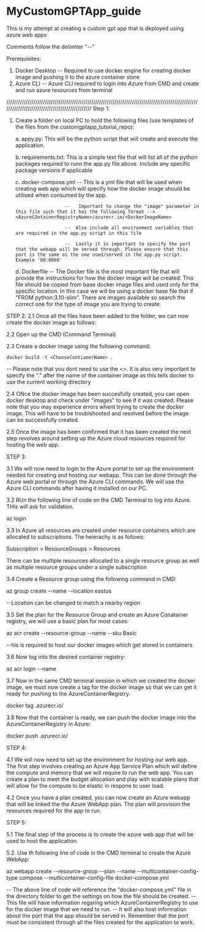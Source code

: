 # MyCustomGPTApp_guide
This is my attempt at creating a custom gpt app that is deployed using azure web apps 

Comments follow the delimiter "--"

Prerequisites: 
1. Docker Desktop --  Required to use docker engine for creating docker image and pushing it to the azure container store
2. Azure CLI      --  Azure CLI required to login into Azure from CMD and create and run azure resources from terminal

///////////////////////////////////////////////////////////////////////////////////////////////////////////////////////////////////////////////
Step 1:
1. Create a folder on local PC to hold the following files (use templates of the files from the customgptapp_tutorial_repo):
   
   a. appy.py:
                              This will be the python script that will create and execute the application.
   
   b. requirements.txt:      This is a simple text file that will list all of the python packages required to runn the app.py file above. Include any specific package versions if applicable
   
   c. docker-compose.yml --  This is a yml file that will be used when creating web app which will specify how the docker image should be utilised when consumed by the app.
   
                         --   Important to change the "image" parameter in this file such that it has the following format --> <AzureCOntainerRegistryName>/azurecr.io/<DockerImageName>
   
                         --  Also include all environment variables that are required in the app.py script in this file
   
                         --  Lastly it is important to specify the port that the webapp will be served through. Please ensure that this port is the same as the one used/served in the app.py script. Example '80:8060'
   
   d. Dockerfile         --  The Docker file is the most important file that will provide the instructions for how the docker image will be created. This file should be copied from base docker image files and used only for the specific location. In this case we will be using a docker base file that if "FROM python:3.10-slim".  There are images available so search the correct one for the type of image you are trying to create.

STEP 2:
2.1 Once all the files have been added to the folder, we can now create the docker image as follows:

2.2 Open up the CMD (Command Terminal)

2.3 Create a docker image using the following command:

    docker build -t <ChooseContianerName> .      
    
-- Please note that you dont need to use the <>. It is also very important to specify the "." after the name of the container image as this tells docker to use the current working directory

2.4 ONce the docker image has been succesfully created, you can open docker desktop and check under "images" to see if it was created. Please note that you may experience errors whent trying to create the docker image. This will have to be troublshooted and resolved before the image can be successfully created. 

2.5 Once the image has been confirmed that it has been created the next step revolves around setting up the Azure cloud resources required for hosting the web app. 

STEP 3:

3.1 We will now need to login to the Azure portal to set up the environment needed for creating and hosting our webapp. This can be done through the Azure web portal or through the Azure CLI commands. We will use the Azure CLI commands after having it installed on our PC.

3.2 RUn the following line of code on the CMD Terminal to log into Azure. THis will ask for validation.

   az login

3.3 In Azure all resources are created under resource containers which are allocated to subscriptions. The heierachy is as follows:

   Subscription > ResourceGroups > Resources

   There can be multiple resources allocated to a single resource group as well as multiple resource groups under a single subscription

3.4 Create a Resource group using the following command in CMD:

   az group create --name <ChooseResourceGroupName> --location eastus

   --Location can be changed to match a nearby region

3.5 Set the plan for the Resource Group and create an Azure Conatainer registry, we will use a basic plan for most cases:

   az acr create --resource-group <ChooseResourceGroupName> --name <ChooseAzureContainerRegistryName> --sku Basic

   --his is required to host our docker images which get stored in containers
   
3.6 Now log into the desired container registry:

   az acr login --name <ChooseAzureContainerRegistryName>

3.7 Now in the same CMD terminal session in which we created the docker image, we must now create a tag for the docker image so that we can get it ready for pushing to the AzureContainerRegistry.

   docker tag <ChooseContianerName>  <ChooseAzureContainerRegistryName>.azurecr.io/<ChooseContianerName>

3.8 Now that the container is ready, we can push the docker image into the AzureContainerRegistry in Azure:

   docker push <ChooseAzureContainerRegistryName>.azurecr.io/<ChooseContianerName>

STEP 4: 

4.1 We will now need to set up the environment for hosting our web app. The first step involves creating an Azure App Service Plan which will define the compute and memory that we will require to run the web app. You can create a plan to meet the budget allocation and play with scalable plans that will allow for the compute to be elastic in respone to user load. 

4.2 Once you have a plan created, you can now create an Azure webapp that will be linked the the Azure WebApp plan. The plan will provision the resources required for the app to run. 

STEP 5:

5.1 The final step of the process is to create the azure web app that will be used to host the application.

5.2. Use th following line of code in the CMD terminal to create the Azure WebApp: 

   az webapp create --resource-group <ChooseResourceGroupName> --plan <AzureAppPlanName>--name <ChooseWebAppName> --multicontainer-config-    type compose --multicontainer-config-file docker-compose.yml

-- The above line of code will reference the "docker-compose.yml" file in the directory folder to get the settings on how the file should be created. 
-- This file will have information regaring which AzureContainerRegistry to use for the docker image that we need to run.
-- It will also host information about the port that the app should be served in. Remember that the port must be consistent through all the files created for the application to work.


   
   
   






    




